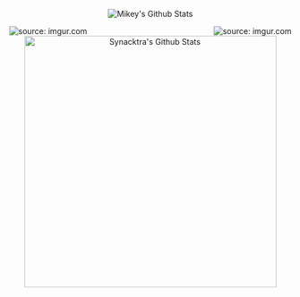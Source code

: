 
<p align="center"><img src="https://readme-typing-svg.herokuapp.com?font=IBM+Plex+Mono&color=%23C4B9F8&size=35&center=true&multiline=true&width=1000&height=150&lines=Hey+there🤞%2C+I+am+Mikey;Hacker+.+Developer+.+Learner" alt="Mikey's Github Stats" /></p>


<img src="https://i.imgur.com/hYjV5kS.gif" title="source: imgur.com" align="right"/>


<img src="https://i.imgur.com/hYjV5kS.gif" title="source: imgur.com" align="left"/>

<p align="center"><img width="450" src="https://github-readme-stats.vercel.app/api?username=synacktraa&amp;show_icons=true&hide=issues&amp;theme=dark" alt="Synacktra's Github Stats"/></p>


